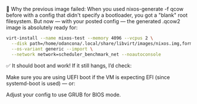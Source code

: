 🧠 Why the previous image failed:
When you used nixos-generate -f qcow before with a config that didn't specify a bootloader, you got a "blank" root filesystem. But now — with your posted config — the generated .qcow2 image is absolutely ready for:

```bash
virt-install --name nixos-test --memory 4096 --vcpus 2 \
  --disk path=/home/odancona/.local/share/libvirt/images/nixos.img,format=qcow2 \
  --os-variant generic --import \
  --network network=scheduler_benchmark_net --noautoconsole
```
✅ It should boot and work!
If it still hangs, I’d check:

Make sure you are using UEFI boot if the VM is expecting EFI (since systemd-boot is used) — or:

Adjust your config to use GRUB for BIOS mode.